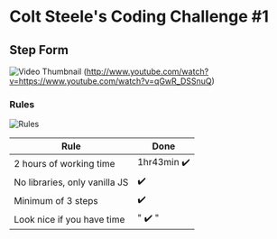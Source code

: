 # Colt Steele's Coding Challenge #1

## Step Form

![Video Thumbnail](https://img.youtube.com/vi/qGwR_DSSnuQ/0.jpg)
(http://www.youtube.com/watch?v=https://www.youtube.com/watch?v=qGwR_DSSnuQ)

### Rules

![Rules](https://i.ibb.co/tLvG3F7/rules.jpg)

| Rule                          | Done                        |
| ----------------------------- | --------------------------- |
| 2 hours of working time       | 1hr43min :heavy_check_mark: |
| No libraries, only vanilla JS | :heavy_check_mark:          |
| Minimum of 3 steps            | :heavy_check_mark:          |
| Look nice if you have time    | " :heavy_check_mark: "      |
